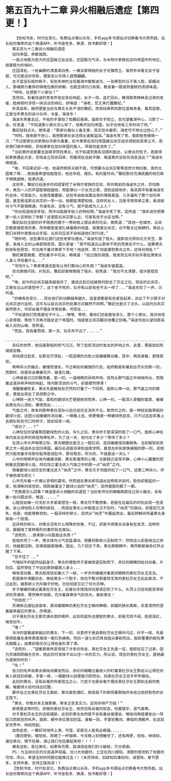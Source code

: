 # 第五百九十二章 异火相融后遗症【第四更！】
        【告知书友，时代在变化，免费站点难以长存，手机app多书源站点切换看书大势所趋，站长给你推荐的这个换源APP，听书音色多、换源、找书都好使！】
       第五百九十二章异火相融后遗症
       加玛帝国，帝都城西。
       一座占地极为庞大的庄园耸立在此处，庄园极为气派，与米特尔家族在加玛帝国中的地位，倒是极为的相衬。
       庄园深处，一处幽静的清澈湖泊旁，一袭淡紫锦袍的女子优雅而立，虽然并未看见女子容貌，可光是这份背影，便是足以令得人遐想翩翩。
       女子蓝宝石般的眸子，有些失神的注视着湖中粼粼波光，一张典型的瓜子美人脸，妩媚动人，那被颇为奢侈的锦袍包裹的娇躯，也是显得凹凸有致，散发着一股成熟蜜桃的诱惑味道。
       “呵呵，在想那个小家伙？”
       突然间，有着戏谑的苍老声音在背后响起，女子一惊，连忙回头，瞧得那笑眯眯走过来的老者，脸颊顿时浮现一抹淡淡的绯红，娇嗔道：“海老，您又来打趣雅妃。”
       听其自称，赫然便是当初与萧炎关系不浅的雅妃，而视线再转向那位蓝袍老者，看其容貌，正是当年萧炎的战斗伙伴，冰皇，海波东！
       海波东笑着走近，干枯的手掌拍了拍雅妃香肩，旋即负手而立，目光望着湖中心，沉默了一会，叹息道：“不知道那小家伙怎么样了，他离开加玛帝国，似乎也快有三年时间了吧。”
       雅妃轻轻点头，微笑道：“那家伙看似人畜无害，其实狡诈着呢，海老可不用太过担心了。”
       “呵呵，我倒是不担心，我想那家伙会活得比谁都滋润。”海波东笑了笑，旋即脸色微微一沉：“不过那家伙对家族似乎颇为看重，如今萧家在加玛帝国被云岚宗追杀得犹如丧家之犬，若非我们暗中相助，恐怕萧家在加玛帝国的族人，早就彻底消失了。”
       “当初萧厉说是要去迦南学院找萧炎，也不知道究竟有没顺利抵达，以萧炎的性子，若是得知家族遭此大变，恐怕会立刻杀回来，而看现在这般平静，难道萧厉没有将消息送达？”海波东喃喃道。
       “唉，不回来还好一些，他虽然修炼天赋不错，可想要与云岚宗那等庞然大物抗衡，真的太困难了啊...我倒是希望他能隐忍，他还年轻，报仇，有的是时间。”雅妃那对充满妩媚的桃花眸子微微虚眯，轻柔的道。
       这些年，雅妃已经逐步的彻底掌控了米特尔家族的实权，除开面前的海波东之外，恐怕族中，再无一人的声望能够超越他，而能够以一介女流之辈，混到这般地步，虽说其中有着海波东的支持，可其能力，也是毋庸置疑，这些年由她发展出来的情报渠道，几乎遍布了整个加玛帝国，甚至是连那云岚宗的一举一动，她都能清楚知晓，这样的女人，岂是寻常简单之辈，虽说她对斗气不是很精通，可谁有说，没有斗气，就不能成为人上人？
       “你也知道他还年轻，而冲动就是年轻人的特权啊。”海波东笑了笑，突然道：“我听说你把萧家一些人安排到了帝都？这里距云岚宗那么近，可是有些不太妥当啊。”
       雅妃如白玉般的纤手随意的摘下一旁树枝上探出来的花朵，微笑道：“其他一些城市，云岚宗都是搜查得厉害，而帝都是皇室扎根最稳的地盘，就算是云岚宗，也不敢太过放肆的，再加上我们米特尔家族动点手段，云岚宗应该不会知道他们的行迹。”
       “随你吧，这些事你比我们这些老家伙擅长。”海波东摇了摇头，旋即目光转向北方天空，那里，高耸入云的山峰若隐若现，眉头紧皱：“真不知道云山那老不死的究竟在干什么，就算萧炎和他有些恩怨，可也用不着对萧家下手吧？他这样，除了彻底激怒萧炎之外，还有何用处？”
       雅妃黛眉微蹙，把玩着手中花朵，喃喃道：“经过我的调查，我发现云岚宗似乎是在萧家众人身上寻找着什么...”
       “寻找什么？萧家难道还能有让他们都动心的东西？”海波东皱眉道。
       目光微微闪烁，片刻后，雅妃却是微微摇了摇头，轻笑道：“我也不太清楚，或许是错觉吧。”
       “唉，如今的云岚宗越来越诡异了，据说云韵已经被暂时卸去了宗主之位，现在的云岚宗，又是在云山的掌控中了，这个老不死的，似乎和以前有些不太一样了...”海波东叹了一声，沉吟道。
       “的确有些变化...现在他们的动静越来越大，连皇室都是有些紧张起来，派出了不少探子对云岚宗进行监视，这可与以前云岚宗的处事方式截然不同啊。”雅妃也是点了点头，以前的云岚宗虽然势大，可却丝毫不理会寻常俗事，可现在...
       “不知道他们究竟是在干什么...嘿嘿，等吧，看他们还能嚣张多久，那个小家伙，我对他信心足得很，等他下次再次踏足这个帝国时，怕就是云岚宗翻天地覆之刻咯。”海波东抬头望向那高耸入云的山峰，怪笑道。
       “而且，我有着预感，那一天，似乎并不远了......”
       .........................................................................
       赤红的世界，依旧是那般的死气沉沉，除了岩浆流动时发出的声响之外，这里，便是犹如死域般安静。
       视线透过岩浆，在那无尽深处，一团显眼的白色火焰缓缓飘动着，其中，两具身躯，若隐若现。
       两种异火的融合，缓慢而漫长，不过再如何缓慢的行走，始终都是有着到达尽头的那一刻，而那时，则是将会春暖花开，破茧化蝶。
       心神昏昏沉沉的飘荡着，某一刻，一道细微的异样声响，突然从那气旋之中悄悄传出，而随着这道异样声响的响起，体内那流淌的斗气，却是骤然停滞！
       清醒缓缓恢复，萧炎先是略有些茫然的打量了一下四周，旋即心神一动，那气旋之内的情景，便是出现在了其视野之中。
       心神刚一进入气旋，柔和的碧绿光芒便是射将而来，心神一扫，一股深入骨髓的喜意，缓缓自萧炎内心深处，攀爬而出......
       气旋之内，原本的那种青白混杂火焰已经完全消失不见，取而代之的，是一种犹如翡翠般的碧绿火焰，这团火焰缓缓的流动着，一眼看上去，倒更像是一种碧绿色岩浆，只不过这岩浆看上去貌似有些可口的样子，犹如琼浆一般。
       “成功了...？”
       心神怔怔的望着那团碧绿色的火焰，许久之后，萧炎终于是深深的吸了一口气，旋即心神在体内发出无声的疯狂咆哮吼声，为了这一天，他付出了多少？等待了多少？
       在其心中大声咆哮之际，萧炎眼圈也是泛上一股红润，湿润缓缓侵润着眼角，当初被犹如丧家之犬一般追杀出加玛帝国，最后长途跋涉来到迦南学院，甚至在听到家族被毁的那一刻，却依然只能咬着牙将那份耻辱吞进肚中，那份隐忍，所为的，不就是这一天么？
       心中的咆哮声在体内缓缓消散，萧炎那激荡的心情，也是随之逐渐平静，心神小心翼翼的控制着这团碧绿火焰，然后将之灌注进入气旋之中的那一点“纳灵”之内。
       随着碧绿火焰完全的灌注进入“纳灵”之中，萧炎方才彻底的松了一口气，这第二种异火，终于被他成功炼化！
       心中充斥着一片难以言明的喜悦，然而就在萧炎即将退出这修炼状态时，脸色却是猛的一变，他清晰的感觉到，刚刚被灌注了碧绿火焰的“纳灵”，突然狠狠的颤了一颤。
       “究竟是怎么回事？难道是异火相融的后遗症？当初老师也的确略微提及过异火融合，会有着一些问题出现，难道......”
       心脏犹如被一只无形大手紧紧捏住一般，萧炎可不敢想象，若是在这最后的时刻出现一些变故，会让得他陷入何等的疯狂...而就在萧炎心中极度忐忑不安时，“纳灵”的跳动，却是突兀消失，但是，他能够察觉到，一股异样的邪火，突然从“纳灵”中蔓延而出，最后转瞬间传遍萧炎身体每一个部落。
       这异样的邪火，对萧炎没有什么特殊的伤害，不过，却是令得萧炎浑身有些发烫，这种状况，跟服用了某种极烈的春药有些类似。
       “该死的...原来那小问题是这东西？”
       低低的骂了一声，萧炎体内斗气狂猛涌动，想要将那邪火压制而下，然而这火却是相当之顽抗，他越是压制，反弹就越是强横，因此，几个回合下来，萧炎那眼睛中，竟然都是被赤红所占据了下来。
       “忍不住了...”
       气喘如牛的猛然站起身子，萧炎的理智终于是被欲望压制而下，赤红的眼睛四处扫动着，片刻后，猛然停在了不远处那妖媚美人身上...
       喉咙滚动着，萧炎脸庞犹如着火了一般，一步步的缓缓对着紧闭眼眸的美杜莎女王走去。
       若是换作清醒状态，再给萧炎一个胆子，他也不敢对那喜怒无常的美杜莎女王如此亵渎，不过此刻，被那欲火充斥脑子的他，已经彻底忘记了何为忌惮。
       步子缓缓的接近着美杜莎女王，后者似乎隐隐间也是感应到了什么，头顶上已经彻底变得安详的灵魂体，骤然睁开双眼，充斥着森寒杀气的目光，直射萧炎！
       “你找死？”
       灵魂体迅速钻进身体，紧闭着眼眸的美杜莎女王瞬间睁眼，妖媚的狭长美眸，杀意凛然的望着越来越近的萧炎，厉喝道。
       对于美杜莎女王那充满杀意的喝声，此刻彻底失去理智的萧炎，却是充耳不闻，脸庞涨红，喘息如牛。
       “嗤！”
       冷冷的望着越来越近的萧炎，下一刻，杀意终于是自美杜莎女王眼中闪过，纤手一挥，先是使用能量在身体表面凝成一套红色裙袍，然后一道七彩匹练自指尖暴射而出，旋即重重的砸在萧炎胸膛上，结果却是仅仅让得他身形滞了滞。
       “该死的...”望着那竟然变得弱了许多的攻击，美杜莎女王先是一怔，旋即反应了过来，因为灵魂刚刚融合完毕，她此刻可发挥不出以往一半的实力，所以说，现在的美杜莎女王，是她最为虚弱的时刻！
       “吼！”
       低沉的吼声自萧炎喉咙间爆发而出，赤红的眼瞳泛着欲火的盯着美杜莎女王那足以让得任何男人疯狂的娇躯，手掌一挥，一圈碧绿火焰便是闪掠而出，将美杜莎女王双手牢牢捆住。
       此刻的萧炎，没有丝毫的怜香惜玉之心，乃至于也是丝毫不理会美杜莎女王那如玉般的皓腕，被碧绿火焰灼烧出红圈。
       脚步站立在美杜莎女王面前，萧炎面色潮红，居高临下的俯视着那始终未给过他好脸色的女王陛下。
       “萧炎，你敢对本王做那事，等本王恢复实力，定将你碎尸万段！”
       即使是这等时刻，骄傲的美杜莎女王，依然没有丝毫的软态，咬着银牙，语气森寒。
       对于美杜莎女王的这般威胁，此刻的萧炎自然是不会有着丝毫理会，喉咙间再度爆发出一阵低沉而疯狂的吼声，旋即，眼中赤红更加狂猛，身躯一跃，手掌狂舞间，撕裂的清脆声，在这岩浆世界中，响彻而起。
       血色岩浆，一幕好戏悄然上演，可惜，却是无人能有此眼福......
       （第四更到，哦哈哈，刚喝了一杯咖啡，今天晚上别想睡觉了，还有两更，哈哈，继续码，诸位弟兄，情节狂暴，请让我们也狂暴起来吧！！！！
       爆发送到，各位弟兄，如果有月票，就请投给我们的斗破般，万分感谢。
       PS：为玉树灾区的灾民道声祝福，汶川大地震时，土豆在四川德阳，清楚的感觉到了地震的可怕，所以，希望玉树的同胞也能撑过去！）(未完待续，如欲知后事如何，请登陆，章节更多，支持作者，支持正版阅读！)
       【告知书友，时代在变化，免费站点难以长存，手机app多书源站点切换看书大势所趋，站长给你推荐的这个换源APP，听书音色多、换源、找书都好使！】